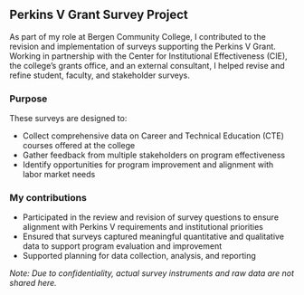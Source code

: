 ## Perkins V Grant Survey Project

As part of my role at Bergen Community College, I contributed to the revision and implementation of surveys supporting the Perkins V Grant. Working in partnership with the Center for Institutional Effectiveness (CIE), the college’s grants office, and an external consultant, I helped revise and refine student, faculty, and stakeholder surveys.

### Purpose
These surveys are designed to:
- Collect comprehensive data on Career and Technical Education (CTE) courses offered at the college
- Gather feedback from multiple stakeholders on program effectiveness
- Identify opportunities for program improvement and alignment with labor market needs

### My contributions
- Participated in the review and revision of survey questions to ensure alignment with Perkins V requirements and institutional priorities
- Ensured that surveys captured meaningful quantitative and qualitative data to support program evaluation and improvement
- Supported planning for data collection, analysis, and reporting

*Note: Due to confidentiality, actual survey instruments and raw data are not shared here.*
